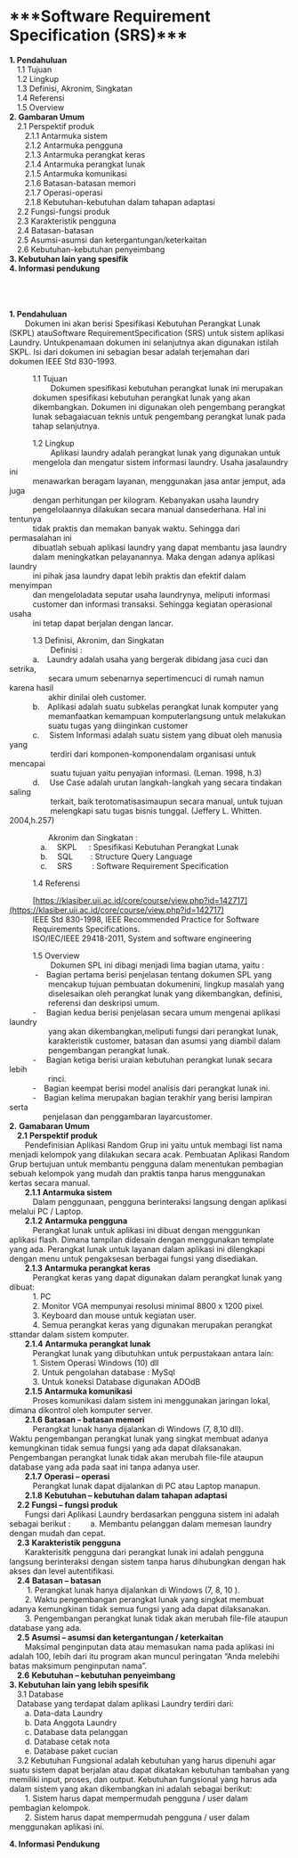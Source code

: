 ﻿<h1>***Software Requirement Specification (SRS)***</h1>
<b>1. Pendahuluan</b><br>
&emsp;1.1 Tujuan<br>
&emsp;1.2 Lingkup<br>
&emsp;1.3 Definisi, Akronim, Singkatan<br>
&emsp;1.4 Referensi<br>
&emsp;1.5 Overview<br>
<b>2. Gambaran Umum</b><br>
&emsp;2.1 Perspektif produk<br>
&emsp;&emsp;2.1.1 Antarmuka sistem<br>
&emsp;&emsp;2.1.2 Antarmuka pengguna<br>
&emsp;&emsp;2.1.3 Antarmuka perangkat keras <br>
&emsp;&emsp;2.1.4 Antarmuka perangkat lunak<br>
&emsp;&emsp;2.1.5 Antarmuka komunikasi<br>
&emsp;&emsp;2.1.6 Batasan-batasan memori<br> 
&emsp;&emsp;2.1.7 Operasi-operasi<br>
&emsp;&emsp;2.1.8 Kebutuhan-kebutuhan dalam tahapan adaptasi<br>
&emsp;2.2 Fungsi-fungsi produk<br>
&emsp;2.3 Karakteristik pengguna<br>
&emsp;2.4 Batasan-batasan<br> 
&emsp;2.5 Asumsi-asumsi dan ketergantungan/keterkaitan<br>
&emsp;2.6 Kebutuhan-kebutuhan penyeimbang<br>
<b>3. Kebutuhan lain yang spesifik</b><br>
<b>4.  Informasi pendukung</b><br>
<br>
<br>
<br>

<b>1. Pendahuluan </b> <br>
&emsp;&emsp;Dokumen ini akan berisi Spesifikasi  Kebutuhan Perangkat Lunak<br>
(SKPL) atauSoftware RequirementSpecification (SRS) untuk sistem aplikasi<br>
Laundry. Untukpenamaan dokumen ini selanjutnya akan  digunakan istilah<br>
SKPL. Isi dari dokumen ini sebagian besar adalah terjemahan dari<br>
dokumen IEEE  Std 830-1993.<br>

&emsp;&emsp;&emsp;1.1 Tujuan<br>
&emsp;&emsp;&emsp;&emsp;&emsp; Dokumen spesifikasi kebutuhan perangkat lunak ini  merupakan<br>
&emsp;&emsp;&emsp;dokumen spesifikasi kebutuhan perangkat lunak yang akan<br>
&emsp;&emsp;&emsp;dikembangkan. Dokumen ini digunakan oleh pengembang perangkat<br>
&emsp;&emsp;&emsp;lunak sebagaiacuan teknis untuk pengembang perangkat lunak pada<br>
&emsp;&emsp;&emsp;tahap  selanjutnya.<br>

&emsp;&emsp;&emsp;1.2 Lingkup<br>
&emsp;&emsp;&emsp;&emsp;&emsp; Aplikasi laundry adalah perangkat lunak yang digunakan untuk<br>
&emsp;&emsp;&emsp;mengelola dan mengatur sistem informasi laundry. Usaha jasalaundry ini<br>
&emsp;&emsp;&emsp;menawarkan beragam layanan,  menggunakan jasa  antar jemput, ada juga<br>
&emsp;&emsp;&emsp;dengan perhitungan per kilogram. Kebanyakan usaha laundry<br>
&emsp;&emsp;&emsp;pengelolaannya dilakukan secara manual dansederhana. Hal ini tentunya<br>
&emsp;&emsp;&emsp;tidak praktis dan memakan banyak waktu. Sehingga dari permasalahan ini<br>
&emsp;&emsp;&emsp;dibuatlah sebuah aplikasi laundry yang dapat membantu jasa laundry<br>
&emsp;&emsp;&emsp;dalam meningkatkan pelayanannya. Maka dengan adanya aplikasi laundry<br>
&emsp;&emsp;&emsp;ini pihak jasa laundry dapat lebih praktis dan efektif dalam menyimpan<br>
&emsp;&emsp;&emsp;dan mengeloladata seputar usaha laundrynya, meliputi informasi<br>
&emsp;&emsp;&emsp;customer dan informasi transaksi. Sehingga kegiatan operasional usaha<br> 
&emsp;&emsp;&emsp;ini tetap dapat berjalan dengan lancar.<br>

&emsp;&emsp;&emsp;1.3 Definisi, Akronim, dan Singkatan<br>
&emsp;&emsp;&emsp;&emsp;&emsp; Definisi :<br>
&emsp;&emsp;&emsp;a.&emsp;Laundry adalah usaha yang bergerak dibidang  jasa cuci dan setrika,<br>
&emsp;&emsp;&emsp;&emsp;&emsp;secara umum sebenarnya sepertimencuci di rumah namun karena hasil<br>
&emsp;&emsp;&emsp;&emsp;&emsp;akhir dinilai oleh customer.<br>
&emsp;&emsp;&emsp;b.&emsp;Aplikasi adalah suatu subkelas  perangkat lunak komputer yang<br>
&emsp;&emsp;&emsp;&emsp;&emsp;memanfaatkan kemampuan komputerlangsung untuk melakukan<br>
&emsp;&emsp;&emsp;&emsp;&emsp;suatu tugas yang diinginkan customer<br>
&emsp;&emsp;&emsp;c. &emsp;Sistem Informasi adalah suatu sistem yang dibuat oleh manusia yang<br>
&emsp;&emsp;&emsp;&emsp;&emsp; terdiri dari komponen-komponendalam organisasi untuk mencapai<br>
&emsp;&emsp;&emsp;&emsp;&emsp; suatu tujuan yaitu penyajian informasi. (Leman. 1998, h.3)<br>
&emsp;&emsp;&emsp;d. &emsp;Use Case adalah urutan langkah-langkah yang secara  tindakan saling<br> 
&emsp;&emsp;&emsp;&emsp;&emsp; terkait, baik terotomatisasimaupun secara manual, untuk tujuan<br>
&emsp;&emsp;&emsp;&emsp;&emsp; melengkapi satu tugas bisnis tunggal. (Jeffery  L. Whitten. 2004,h.257)<br>

&emsp;&emsp;&emsp;&emsp;&emsp;Akronim dan Singkatan :<br>
&emsp;&emsp;&emsp;&emsp;a. &emsp;SKPL &emsp; : Spesifikasi  Kebutuhan  Perangkat  Lunak<br>
&emsp;&emsp;&emsp;&emsp;b. &emsp;SQL &emsp;&emsp;: Structure Query Language<br>
&emsp;&emsp;&emsp;&emsp;c. &emsp;SRS &emsp;&emsp; : Software Requirement Specification<br>

&emsp;&emsp;&emsp;1.4 Referensi<br>

&emsp;&emsp;&emsp;[https://klasiber.uii.ac.id/core/course/view.php?id=142717](https://klasiber.uii.ac.id/core/course/view.php?id=142717)<br>
&emsp;&emsp;&emsp;IEEE Std 830-1998, IEEE  Recommended Practice for Software <br>
&emsp;&emsp;&emsp;Requirements Specifications.<br>
&emsp;&emsp;&emsp;ISO/IEC/IEEE 29418-2011, System and software engineering<br>

&emsp;&emsp;&emsp;1.5 Overview<br>
&emsp;&emsp;&emsp;&emsp;&emsp; Dokumen SPL ini dibagi menjadi lima bagian utama, yaitu :<br>
&emsp;&emsp;&emsp; -&emsp;Bagian pertama berisi penjelasan tentang dokumen SPL yang<br>
&emsp;&emsp;&emsp;&emsp;&emsp;mencakup tujuan  pembuatan dokumenini, lingkup masalah yang<br>
&emsp;&emsp;&emsp;&emsp;&emsp;diselesaikan oleh  perangkat lunak yang dikembangkan, definisi,<br>
&emsp;&emsp;&emsp;&emsp;&emsp;referensi dan deskripsi umum.<br>
&emsp;&emsp;&emsp;-&emsp; Bagian kedua berisi penjelasan secara umum mengenai aplikasi laundry<br>
&emsp;&emsp;&emsp;&emsp;&emsp;yang akan dikembangkan,meliputi fungsi dari perangkat lunak,<br>
&emsp;&emsp;&emsp;&emsp;&emsp;karakteristik customer, batasan dan asumsi yang diambil dalam<br>
&emsp;&emsp;&emsp;&emsp;&emsp;pengembangan perangkat lunak.<br>
&emsp;&emsp;&emsp;-&emsp; Bagian ketiga berisi uraian kebutuhan perangkat lunak secara lebih<br>
&emsp;&emsp;&emsp;&emsp;&emsp;rinci.<br>
&emsp;&emsp;&emsp;-&emsp;Bagian keempat berisi model analisis dari perangkat lunak ini.<br>
&emsp;&emsp;&emsp;-&emsp;Bagian kelima merupakan bagian terakhir yang berisi  lampiran serta <br>
&emsp;&emsp;&emsp;&emsp; penjelasan dan penggambaran layarcustomer.<br>
**2.**	**Gamabaran Umum**<br>
	&emsp;**2.1**	**Perspektif produk**<br>
		&emsp;&emsp;Pendefinisian Aplikasi Random Grup ini yaitu untuk membagi list nama menjadi kelompok yang dilakukan secara acak. Pembuatan Aplikasi Random Grup bertujuan untuk membantu pengguna dalam menentukan pembagian sebuah kelompok yang mudah dan praktis tanpa harus menggunakan kertas secara manual. <br>
		&emsp;&emsp;**2.1.1**	**Antarmuka sistem**<br>
				&emsp;&emsp;&emsp;Dalam penggunaan, pengguna berinteraksi langsung dengan aplikasi melalui PC / Laptop.<br>
		&emsp;&emsp;**2.1.2**	**Antarmuka pengguna**<br>
				&emsp;&emsp;&emsp;Perangkat lunak untuk aplikasi ini dibuat dengan menggunkan aplikasi flash. Dimana tampilan didesain dengan menggunakan template yang ada. Perangkat lunak untuk layanan dalam aplikasi ini dilengkapi dengan menu untuk pengaksesan berbagai fungsi yang disediakan.<br>
		&emsp;&emsp;**2.1.3**	**Antarmuka perangkat keras**<br>
				&emsp;&emsp;&emsp;Perangkat keras yang dapat digunakan dalam perangkat lunak yang dibuat:<br>
				&emsp;&emsp;&emsp;1.	PC<br>
				&emsp;&emsp;&emsp;2.	Monitor VGA mempunyai resolusi minimal 8800 x 1200 pixel.<br>
			&emsp;&emsp;&emsp;3.	Keyboard dan mouse untuk kegiatan user.<br>
				&emsp;&emsp;&emsp;4.	Semua perangkat keras yang digunakan merupakan perangkat sttandar dalam sistem komputer.<br>
		&emsp;&emsp;**2.1.4**	**Antarmuka perangkat lunak**<br>
				&emsp;&emsp;&emsp;Perangkat lunak yang dibutuhkan untuk perpustakaan antara lain:<br>
				&emsp;&emsp;&emsp;1. Sistem Operasi Windows (10) dll<br>
				&emsp;&emsp;&emsp;2. Untuk pengolahan database : MySql<br>
				&emsp;&emsp;&emsp;3. Untuk koneksi Database digunakan ADOdB<br>
		&emsp;&emsp;**2.1.5**	**Antarmuka komunikasi**<br>
			&emsp;&emsp;&emsp;Proses komunikasi dalam sistem ini menggunakan jaringan lokal, dimana dikontrol oleh komputer server.<br>
		&emsp;&emsp;**2.1.6**	**Batasan – batasan memori**<br>
				&emsp;&emsp;&emsp;Perangkat lunak hanya dijalankan di Windows (7, 8,10 dll).
				&emsp;&emsp;&emsp;Waktu pengembangan perangkat lunak yang singkat membuat adanya kemungkinan tidak semua fungsi yang ada dapat dilaksanakan. Pengembangan perangkat lunak tidak akan merubah file-file ataupun database yang ada pada saat ini tanpa adanya user.<br>
		&emsp;&emsp;**2.1.7**	**Operasi – operasi**<br>
				&emsp;&emsp;&emsp;Perangkat lunak dapat dijalankan di PC atau Laptop manapun. <br>
		&emsp;&emsp;**2.1.8**	**Kebutuhan – kebutuhan dalam tahapan adaptasi**<br>
	&emsp;**2.2**	**Fungsi – fungsi produk**<br>
		&emsp;&emsp;Fungsi dari Aplikasi Laundry berdasarkan pengguna sistem ini adalah sebagai berikut :
		&emsp;&emsp;	a.	Membantu pelanggan dalam memesan laundry dengan mudah dan cepat.<br>
	&emsp;**2.3**	**Karakteristik pengguna**<br>
		&emsp;&emsp;Karakterisitk pengguna dari perangkat lunak ini adalah pengguna langsung berinteraksi dengan sistem tanpa harus dihubungkan dengan hak akses dan level autentifikasi.<br>
	&emsp;**2.4**	**Batasan – batasan**<br>
	&emsp;&emsp;	1.	Perangkat lunak hanya dijalankan di Windows (7, 8, 10 ).<br>
		&emsp;&emsp;2.	Waktu pengembangan perangkat lunak yang singkat membuat adanya kemungkinan tidak semua fungsi yang ada dapat dilaksanakan.<br>
		&emsp;&emsp;3.	Pengembangan perangkat lunak tidak akan merubah file-file ataupun database yang ada.<br>
	&emsp;**2.5**	**Asumsi – asumsi dan ketergantungan / keterkaitan**<br>
		&emsp;&emsp;Maksimal penginputan data atau memasukan nama pada aplikasi ini adalah 100, lebih dari itu program akan muncul peringatan “Anda melebihi batas maksimum penginputan nama”.<br>
	&emsp;**2.6**	**Kebutuhan – kebutuhan penyeimbang**<br>
**3. Kebutuhan lain yang lebih spesifik**<br>
&emsp;3.1 Database<br>
&emsp;Database yang terdapat dalam aplikasi Laundry terdiri dari:<br>
&emsp;&emsp;a. Data-data Laundry<br>
&emsp;&emsp;b. Data Anggota Laundry<br>
&emsp;&emsp;c. Database data pelanggan<br>
&emsp;&emsp;d. Database cetak nota<br>
&emsp;&emsp;e. Database paket cucian<br>
&emsp;3.2 Kebutuhan Fungsional adalah kebutuhan yang harus dipenuhi agar suatu sistem dapat berjalan atau dapat dikatakan kebutuhan tambahan yang memiliki input, proses, dan output. Kebutuhan fungsional yang harus ada dalam sistem yang akan dikembangkan ini adalah sebagai berikut:<br>
&emsp;&emsp;1.	Sistem harus dapat mempermudah pengguna / user dalam pembagian kelompok.<br>
&emsp;&emsp;2.	Sistem harus dapat mempermudah pengguna / user dalam menggunakan aplikasi ini.<br>

**4. Informasi Pendukung**

